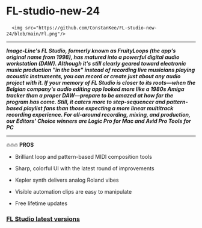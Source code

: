 # FL-studio-new-24

      <img src="https://github.com/ConstanKee/FL-studio-new-24/blob/main/Fl.png"/>

___

***Image-Line's FL Studio, formerly known as FruityLoops (the app's original name from 1998), has matured into a powerful digital audio workstation (DAW). Although it's still clearly geared toward electronic music production "in the box" instead of recording live musicians playing acoustic instruments, you can record or create just about any audio project with it. If your memory of FL Studio is closer to its roots—when the Belgian company's audio editing app looked more like a 1980s Amiga tracker than a proper DAW—prepare to be amazed at how far the program has come. Still, it caters more to step-sequencer and pattern-based playlist fans than those expecting a more linear multitrack recording experience. For all-around recording, mixing, and production, our Editors' Choice winners are Logic Pro for Mac and Avid Pro Tools for PC***


___

🔥🔥🔥 **PROS**

+  Brilliant loop and pattern-based MIDI composition tools

+  Sharp, colorful UI with the latest round of improvements

+  Kepler synth delivers analog Roland vibes

+  Visible automation clips are easy to manipulate

+  Free lifetime updates

### [FL Studio latest versions](https://www.bing.com/images/search?view=detailV2&ccid=v%2fzuxic3&id=A6639337EEBC0B43F28E37E21CA04329320EE100&thid=OIP.v_zuxic3fKwFo6svQpW2sgHaD4&mediaurl=https%3a%2f%2fwww.softzone.es%2fapp%2fuploads-softzone.es%2f2020%2f02%2fFL-Studio.jpg&cdnurl=https%3a%2f%2fth.bing.com%2fth%2fid%2fR.bffceec627377cac05a3ab2f4295b6b2%3frik%3dAOEOMilDoBziNw%26pid%3dImgRaw%26r%3d0&exph=664&expw=1268&q=fl+studio&simid=608044417828337458&FORM=IRPRST&ck=DD5217F9C0CFEACF2BEEEEB3BD83819B&selectedIndex=7&itb=0)

